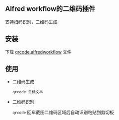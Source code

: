 ## Alfred workflow的二维码插件

支持扫码识别，二维码生成

## 安装

下载 [qrcode.alfredworkflow](https://raw.githubusercontent.com/feng409/Alfred-Workflow-qrcode/master/qrcode.alfredworkflow) 文件

## 使用

- 二维码生成

  `qrcode 目标文本`

- 二维码识别

  `qrcode` 回车截图二维码区域后自动识别粘贴到剪切板